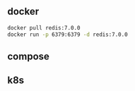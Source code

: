 ## docker

```bash
docker pull redis:7.0.0
docker run -p 6379:6379 -d redis:7.0.0
```





## compose



## k8s


